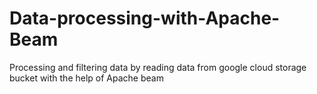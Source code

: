 # Data-processing-with-Apache-Beam
Processing and filtering data by reading data from google cloud storage bucket with the help of Apache beam 
